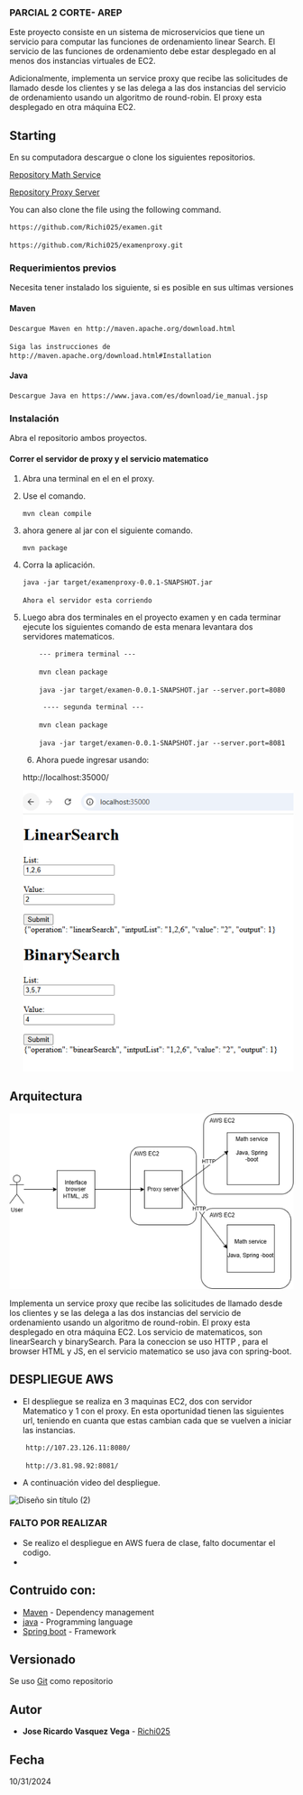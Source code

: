 ### PARCIAL 2 CORTE- AREP

Este proyecto consiste en un sistema de microservicios que tiene un servicio para computar las funciones de ordenamiento linear Search.  El servicio de las funciones de ordenamiento debe estar desplegado en al menos dos instancias virtuales de EC2. 

Adicionalmente, implementa un service proxy que recibe las solicitudes de llamado desde los clientes  y se las delega a las dos instancias del servicio de ordenamiento usando un algoritmo de round-robin. El proxy  esta desplegado en otra máquina EC2. 

## Starting

En su computadora descargue o clone los siguientes repositorios.

[Repository Math Service](https://github.com/Richi025/examen.git) 

[Repository Proxy Server](https://github.com/Richi025/examenproxy.git) 

You can also clone the file using the following command.

```
https://github.com/Richi025/examen.git 

https://github.com/Richi025/examenproxy.git 
```

### Requerimientos previos

Necesita tener instalado los siguiente, si es posible en sus ultimas versiones

#### Maven
```
Descargue Maven en http://maven.apache.org/download.html 

Siga las instrucciones de http://maven.apache.org/download.html#Installation
```
#### Java

```
Descargue Java en https://www.java.com/es/download/ie_manual.jsp
```

### Instalación

Abra el repositorio ambos proyectos. 


#### Correr el servidor de proxy y el servicio matematico

1. Abra una terminal en el en el proxy.

2. Use el comando.
    ```
    mvn clean compile
    ```
3. ahora genere al jar con el siguiente comando.

    ```
    mvn package
    ```
4. Corra la aplicación.

    ```
    java -jar target/examenproxy-0.0.1-SNAPSHOT.jar

    Ahora el servidor esta corriendo
    ```


5. Luego  abra dos terminales en el proyecto examen y en cada terminar ejecute los siguientes comando de esta menara levantara dos servidores matematicos.

    ```
        --- primera terminal ---

        mvn clean package

        java -jar target/examen-0.0.1-SNAPSHOT.jar --server.port=8080
    ```

    ```
         ---- segunda terminal ---

        mvn clean package

        java -jar target/examen-0.0.1-SNAPSHOT.jar --server.port=8081
    ```

    6. Ahora puede ingresar usando:

    http://localhost:35000/ 

    ![alt text](images/image.png)

## Arquitectura


![alt text](<images/Untitled Diagram.drawio.png>)

Implementa un service proxy que recibe las solicitudes de llamado desde los clientes  y se las delega a las dos instancias del servicio de ordenamiento usando un algoritmo de round-robin. El proxy  esta desplegado en otra máquina EC2. 
Los servicio de matematicos, son linearSearch y binarySearch. Para la coneccion se uso HTTP , para el browser HTML y JS, en el servicio matematico se uso java con spring-boot.

## DESPLIEGUE AWS

+ El despliegue se realiza en 3 maquinas EC2, dos con servidor Matematico y 1 con el proxy. En esta oportunidad tienen las siguientes url, teniendo en cuanta que estas cambian cada que se vuelven a iniciar las instancias.

```
    http://107.23.126.11:8080/

    http://3.81.98.92:8081/ 

```
    
+ A continuación video del despliegue.

![Diseño sin título (2)](https://github.com/user-attachments/assets/1a06734a-b910-46c9-acfb-167d371cebec)


### FALTO POR REALIZAR

 + Se realizo el despliegue en AWS fuera de clase, falto documentar el codigo.
 + 
## Contruido con:

* [Maven](https://maven.apache.org/) - Dependency management
* [java](https://www.java.com/es/) - Programming language
* [Spring boot](https://start.spring.io/) - Framework

## Versionado

Se uso [Git](https://github.com/) como repositorio

## Autor

* **Jose Ricardo Vasquez Vega** - [Richi025](https://github.com/Richi025)

## Fecha

10/31/2024
